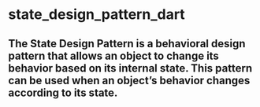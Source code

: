# state_design_pattern_dart

## The State Design Pattern is a behavioral design pattern that allows an object to change its behavior based on its internal state. This pattern can be used when an object’s behavior changes according to its state.
